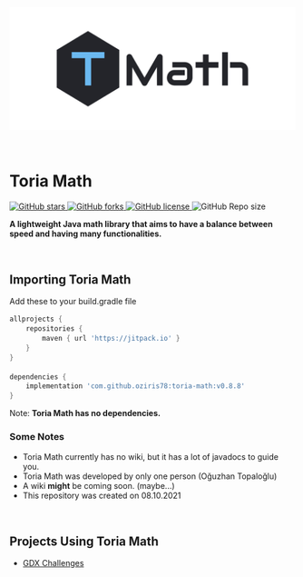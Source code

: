 


![image was not loaded](./assets/logo/tmath-logo.png)

<br>

# Toria Math

<p> <!-- BADGES -->
<!-- badge 1 -->
    <a href="https://github.com/oziris78/toria-math/stargazers">
        <img alt="GitHub stars" src="https://img.shields.io/github/stars/oziris78/toria-math">
    </a>
<!-- badge 2 -->
    <a href="https://github.com/oziris78/toria-math/network">
        <img alt="GitHub forks" src="https://img.shields.io/github/forks/oziris78/toria-math">
    </a>
<!-- badge 3 -->
    <a href="https://github.com/oziris78/toria-math/blob/master/LICENSE.txt">
        <img alt="GitHub license" src="https://img.shields.io/github/license/oziris78/toria-math?color=blue"/>
    </a>
<!-- badge 4 -->
    <img alt="GitHub Repo size" src="https://img.shields.io/github/repo-size/oziris78/toria-math"/>
<!-- badge end -->
</p>

<b>A lightweight Java math library that aims to have a balance between speed and having many functionalities.</b> <br>



<br>

## Importing Toria Math
Add these to your build.gradle file

```GROOVY
allprojects {
    repositories {
        maven { url 'https://jitpack.io' }
    }
}

dependencies {
    implementation 'com.github.oziris78:toria-math:v0.8.8'
}
```

Note: <b> Toria Math has no dependencies. </b>



### Some Notes
- Toria Math currently has no wiki, but it has a lot of javadocs to guide you.
- Toria Math was developed by only one person (Oğuzhan Topaloğlu)
- A wiki <b>might</b> be coming soon. (maybe...)
- This repository was created on 08.10.2021

<br>

## Projects Using Toria Math

- <a href="https://github.com/oziris78/gdx-challenges">GDX Challenges </a>

